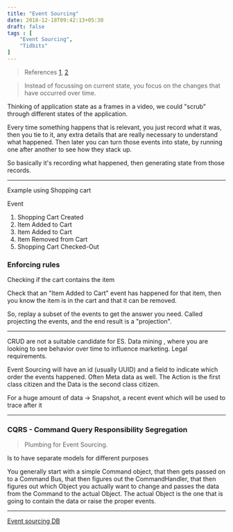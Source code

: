 ```yaml
---
title: "Event Sourcing"
date: 2018-12-18T09:42:13+05:30
draft: false
tags : [
    "Event Sourcing",
    "Tidbits"
]
---
```

> References 
[1](https://dev.to/barryosull/event-sourcing-what-it-is-and-why-its-awesome), [2](https://www.phproundtable.com/episode/event-sourcing-in-php)



>Instead of focussing on current state, you focus on the changes that have occurred over time. 

Thinking of application state as a frames in a video, we could "scrub" through different states of the application.

Every time something happens that is relevant, you just record what it was, then you tie to it, any extra details that are really necessary to understand what happened. Then later you can turn those events into state, by running one after another to see how they stack up.

So basically it's recording what happened, then generating state from those records.

---

Example using Shopping cart

Event
1. Shopping Cart Created
2. Item Added to Cart
3. Item Added to Cart
4. Item Removed from Cart
5. Shopping Cart Checked-Out


### Enforcing rules

Checking if the cart contains the item

 Check that an "Item Added to Cart" event has happened for that item, then you know the item is in the cart and that it can be removed.

 So, replay a subset of the events to get the answer you need. Called projecting the events, and the end result is a "projection".


 ----

 CRUD are not a suitable candidate for ES. Data mining , where you are looking to see behavior over time to influence marketing. Legal requirements.


 Event Sourcing will have an id (usually UUID) and a field to indicate which order the events happened.
 Often  Meta data as well. The Action is the first class citizen and the Data is the second class citizen.


For a huge amount of data -> Snapshot, a recent event which will be used to trace 
after it

---

### CQRS - Command Query Responsibility Segregation

> Plumbing for Event Sourcing.

 Is to have separate models for different purposes


   You generally start with a simple Command object, that then gets passed on to a Command Bus, that then figures out the CommandHandler, that then figures out which Object you actually want to change and passes the data from the Command to the actual Object. The actual Object is the one that is going to contain the data or raise the proper events.


   ----

  [Event sourcing DB](https://eventstore.org)